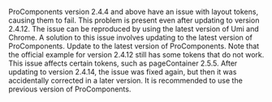 ProComponents version 2.4.4 and above have an issue with layout tokens, causing them to fail. This problem is present even after updating to version 2.4.12. The issue can be reproduced by using the latest version of Umi and Chrome. A solution to this issue involves updating to the latest version of ProComponents.
Update to the latest version of ProComponents.
Note that the official example for version 2.4.12 still has some tokens that do not work.
This issue affects certain tokens, such as pageContainer 2.5.5.
After updating to version 2.4.14, the issue was fixed again, but then it was accidentally corrected in a later version. It is recommended to use the previous version of ProComponents.
